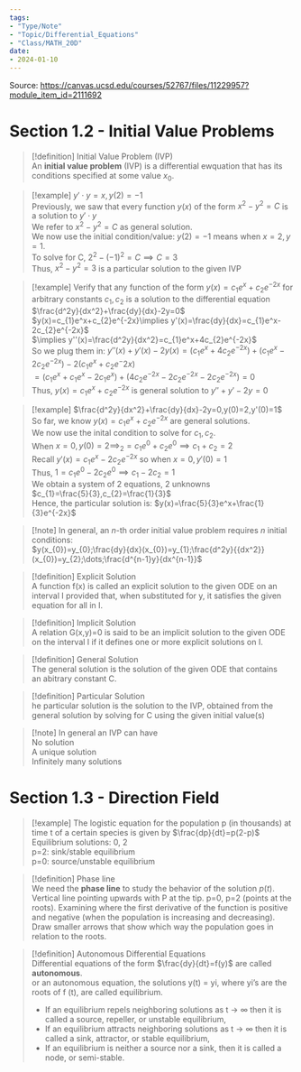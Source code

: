 ```yaml
---
tags:  
- "Type/Note"  
- "Topic/Differential_Equations"  
- "Class/MATH_20D"  
date:  
- 2024-01-10  
---
```

  
Source: https://canvas.ucsd.edu/courses/52767/files/11229957?module_item_id=2111692  
  
# Section 1.2 - Initial Value Problems  
  
> [!definition] Initial Value Problem (IVP)  
> An **initial value problem** (IVP) is a differential ewquation that has its conditions specified at some value $x_{0}$.  
  
> [!example] $y'\cdot y=x,y(2)=-1$  
> Previously, we saw that every function $y(x)$ of the form $x^2-y^2=C$ is a solution to $y'\cdot y$  
> We refer to $x^2-y^2=C$ as general solution.  
> We now use the initial condition/value: $y(2)=-1$ means when $x=2,y=1$.  
> To solve for C, $2^2-(-1)^2=C\implies C=3$  
> Thus, $x^2-y^2=3$ is a particular solution to the given IVP  
  
> [!example] Verify that any function of the form $y(x)=c_{1}e^x+c_{2}e^{-2x}$ for arbitrary constants $c_{1},c_{2}$ is a solution to the differential equation $\frac{d^2y}{dx^2}+\frac{dy}{dx}-2y=0$  
> $y(x)=c_{1}e^x+c_{2}e^{-2x}\implies y'(x)=\frac{dy}{dx}=c_{1}e^x-2c_{2}e^{-2x}$  
> $\implies y''(x)=\frac{d^2y}{dx^2}=c_{1}e^x+4c_{2}e^{-2x}$  
> So we plug them in: $y''(x)+y'(x)-2y(x)=(c_{1}e^x+4c_{2}e^{-2x})+(c_{1}e^x-2c_{2}e^{-2x})-2(c_{1}e^x+c_{2}e^-2x)$  
> $=(c_{1}e^x+c_{1}e^x-2c_{1}e^x)+(4c_{2}e^{-2x}-2c_{2}e^{-2x}-2c_{2}e^{-2x})=0$  
> Thus, $y(x)=c_{1}e^x+c_{2}e^{-2x}$ is general solution to $y''+y'-2y=0$  
  
> [!example] $\frac{d^2y}{dx^2}+\frac{dy}{dx}-2y=0,y(0)=2,y'(0)=1$  
> So far, we know $y(x)=c_{1}e^x+c_{2}e^{-2x}$ are general solutions.  
> We now use the inital condition to solve for $c_{1},c_{2}$.  
> When $x=0,y(0)=2\implies_{2}=c_{1}e^0+c_{2}e^0\implies c_{1}+c_{2}=2$  
> Recall $y'(x)=c_{1}e^x-2c_{2}e^{-2x}$ so when $x=0,y'(0)=1$  
> Thus, $1=c_{1}e^0-2c_{2}e^0\implies c_{1}-2c_{2}=1$  
> We obtain a system of 2 equations, 2 unknowns  
> $c_{1}=\frac{5}{3},c_{2}=\frac{1}{3}$  
> Hence, the particular solution is: $y(x)=\frac{5}{3}e^x+\frac{1}{3}e^{-2x}$  
  
> [!note] In general, an *n*-th order initial value problem requires *n* initial conditions:  
> $y(x_{0})=y_{0};\frac{dy}{dx}(x_{0})=y_{1};\frac{d^2y}{{dx^2}}(x_{0})=y_{2};\dots;\frac{d^{n-1}y}{dx^{n-1}}$  
  
> [!definition] Explicit Solution  
> A function f(x) is called an explicit solution to the given ODE on an interval I provided that, when substituted for y, it satisfies the given equation for all in I.  
  
> [!definition] Implicit Solution  
> A relation G(x,y)=0 is said to be an implicit solution to the given ODE on the interval I if it defines one or more explicit solutions on I.  
  
> [!definition] General Solution  
> The general solution is the solution of the given ODE that contains  
an abitrary constant C.  
  
> [!definition] Particular Solution  
> he particular solution is the solution to the IVP, obtained from the  
general solution by solving for C using the given initial value(s)  
  
> [!note] In general an IVP can have  
> No solution  
> A unique solution  
> Infinitely many solutions  
  
# Section 1.3 - Direction Field  
  
> [!example] The logistic equation for the population p (in thousands) at time t of a certain species is given by $\frac{dp}{dt}=p(2-p)$  
> Equilibrium solutions: 0, 2  
> p=2: sink/stable equilibrium  
> p=0: source/unstable equilibrium  
  
> [!definition] Phase line  
> We need the **phase line** to study the behavior of the solution $p(t)$.  
> Vertical line pointing upwards with P at the tip. p=0, p=2 (points at the roots). Examining where the first derivative of the function is positive and negative (when the population is increasing and decreasing). Draw smaller arrows that show which way the population goes in relation to the roots.  
  
> [!definition] Autonomous Differential Equations  
> Differential equations of the form $\frac{dy}{dt}=f(y)$ are called **autonomous**.  
> or an autonomous equation, the solutions y(t) = yi, where yi’s are the  
> roots of f (t), are called equilibrium.  
> - If an equilibrium repels neighboring solutions as t → ∞ then it is called a source, repeller, or unstable equilibrium,  
> - If an equilibrium attracts neighboring solutions as t → ∞ then it is called a sink, attractor, or stable equilibrium,  
> - If an equilibrium is neither a source nor a sink, then it is called a node, or semi-stable.  
